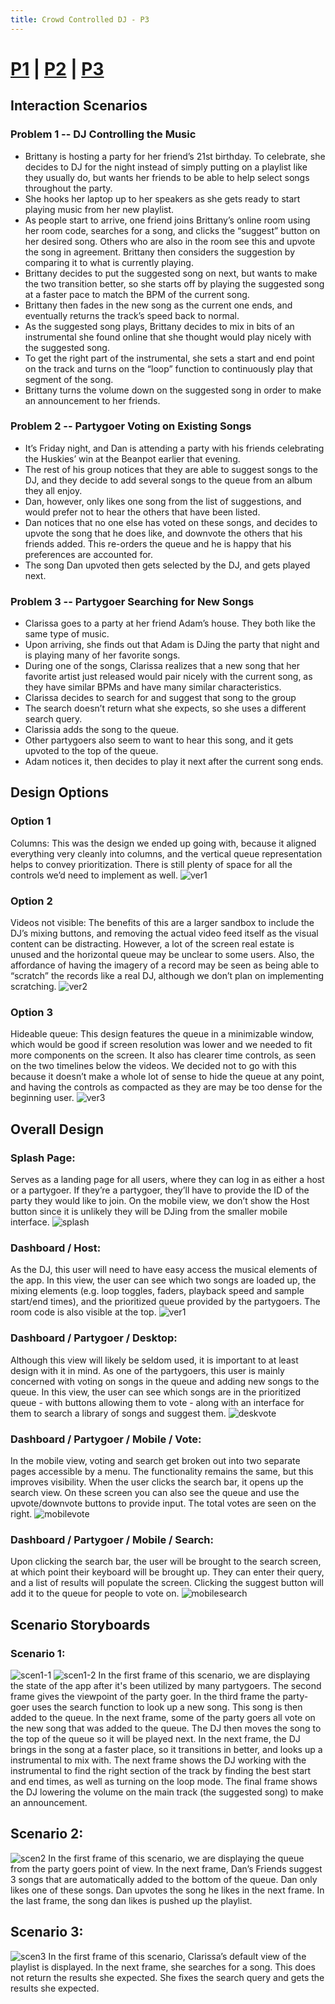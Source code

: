 ```yaml
---
title: Crowd Controlled DJ - P3
---
```


# [P1](index) | [P2](p2) | [P3](p3)

## Interaction Scenarios
### Problem 1 -- DJ Controlling the Music
- Brittany is hosting a party for her friend’s 21st birthday.  To celebrate, she decides to DJ for the night instead of simply putting on a playlist like they usually do, but wants her friends to be able to help select songs throughout the party.
- She hooks her laptop up to her speakers as she gets ready to start playing music from her new playlist.
- As people start to arrive, one friend joins Brittany’s online room using her room code, searches for a song, and clicks the “suggest” button on her desired song. Others who are also in the room see this and upvote the song in agreement. Brittany then considers the suggestion by comparing it to what is currently playing.
- Brittany decides to put the suggested song on next, but wants to make the two transition better, so she starts off by playing the suggested song at a faster pace to match the BPM of the current song.
- Brittany then fades in the new song as the current one ends, and eventually returns the track’s speed back to normal.
- As the suggested song plays, Brittany decides to mix in bits of an instrumental she found online that she thought would play nicely with the suggested song.
- To get the right part of the instrumental, she sets a start and end point on the track and turns on the “loop” function to continuously play that segment of the song.
- Brittany turns the volume down on the suggested song in order to make an announcement to her friends.


### Problem 2 -- Partygoer Voting on Existing Songs
- It’s Friday night, and Dan is attending a party with his friends celebrating the Huskies’ win at the Beanpot earlier that evening.
- The rest of his group notices that they are able to suggest songs to the DJ, and they decide to add several songs to the queue from an album they all enjoy.
- Dan, however, only likes one song from the list of suggestions, and would prefer not to hear the others that have been listed.
- Dan notices that no one else has voted on these songs, and decides to upvote the song that he does like, and downvote the others that his friends added.  This re-orders the queue and he is happy that his preferences are accounted for.
- The song Dan upvoted then gets selected by the DJ, and gets played next.


### Problem 3 -- Partygoer Searching for New Songs

- Clarissa goes to a party at her friend Adam’s house.  They both like the same type of music.
- Upon arriving, she finds out that Adam is DJing the party that night and is playing many of her favorite songs.
- During one of the songs, Clarissa realizes that a new song that her favorite artist just released would pair nicely with the current song, as they have similar BPMs and have many similar characteristics.
- Clarissa decides to search for and suggest that song to the group
- The search doesn’t return what she expects, so she uses a different search query.
- Clarissia adds the song to the queue. 
- Other partygoers also seem to want to hear this song, and it gets upvoted to the top of the queue.
- Adam notices it, then decides to play it next after the current song ends.

## Design Options
### Option 1
Columns: This was the design we ended up going with, because it aligned everything very cleanly into columns, and the vertical queue representation helps to convey prioritization. There is still plenty of space for all the controls we’d need to implement as well.
![ver1](img/ver1.png)

### Option 2
Videos not visible: The benefits of this are a larger sandbox to include the DJ’s mixing buttons, and removing the actual video feed itself as the visual content can be distracting. However, a lot of the screen real estate is unused and the horizontal queue may be unclear to some users. Also, the affordance of having the imagery of a record may be seen as being able to “scratch” the records like a real DJ, although we don’t plan on implementing scratching.
![ver2](img/ver2.png)

### Option 3
Hideable queue: This design features the queue in a minimizable window, which would be good if screen resolution was lower and we needed to fit more components on the screen. It also has clearer time controls, as seen on the two timelines below the videos. We decided not to go with this because it doesn’t make a whole lot of sense to hide the queue at any point, and having the controls as compacted as they are may be too dense for the beginning user. 
![ver3](img/ver3.png)

## Overall Design
### Splash Page:
Serves as a landing page for all users, where they can log in as either a host or a partygoer.  If they’re a partygoer, they’ll have to provide the ID of the party they would like to join. On the mobile view, we don’t show the Host button since it is unlikely they will be DJing from the smaller mobile interface.
![splash](img/splash.png)

### Dashboard / Host:
As the DJ, this user will need to have easy access the musical elements of the app. In this view, the user can see which two songs are loaded up, the mixing elements (e.g. loop toggles, faders, playback speed and sample start/end times), and the prioritized queue provided by the partygoers. The room code is also visible at the top.
![ver1](img/ver1.png)

### Dashboard / Partygoer / Desktop:
Although this view will likely be seldom used, it is important to at least design with it in mind. As one of the partygoers, this user is mainly concerned with voting on songs in the queue and adding new songs to the queue.  In this view, the user can see which songs are in the prioritized queue - with buttons allowing them to vote - along with an interface for them to search a library of songs and suggest them.
![deskvote](img/deskvote.png)

### Dashboard / Partygoer / Mobile / Vote:
In the mobile view, voting and search get broken out into two separate pages accessible by a menu. The functionality remains the same, but this improves visibility. When the user clicks the search bar, it opens up the search view. On these screen you can also see the queue and use the upvote/downvote buttons to provide input. The total votes are seen on the right.
![mobilevote](img/mobilevote.png)

### Dashboard / Partygoer / Mobile / Search:
Upon clicking the search bar, the user will be brought to the search screen, at which point their keyboard will be brought up. They can enter their query, and a list of results will populate the screen. Clicking the suggest button will add it to the queue for people to vote on.
![mobilesearch](img/mobilesearch.png)

## Scenario Storyboards
### Scenario 1:
![scen1-1](img/scen1-1.png)
![scen1-2](img/scen1-2.png)
In the first frame of this scenario, we are displaying the state of the app after it's been utilized by many partygoers. The second frame gives the viewpoint of the party goer. In the third frame the party-goer uses the search function to look up a new song. This song is then added to the queue. In the next frame, some of the party goers all vote on the new song that was added to the queue. The DJ then moves the song to the top of the queue so it will be played next. In the next frame, the DJ brings in the song at a faster place, so it transitions in better, and looks up a instrumental to mix with. The next frame shows the DJ working with the instrumental to find the right section of the track by finding the best start and end times, as well as turning on the loop mode.  The final frame shows the DJ lowering the volume on the main track (the suggested song) to make an announcement.

## Scenario 2:
![scen2](img/scen2.png)
In the first frame of this scenario, we are displaying the queue from the party goers point of view. In the next frame, Dan’s Friends suggest 3 songs that are automatically added to the bottom of the queue. Dan only likes one of these songs. Dan upvotes the song he likes in the next frame. In the last frame, the song dan likes is pushed up the playlist.

## Scenario 3:
![scen3](img/scen3.png)
In the first frame of this scenario, Clarissa’s default view of the playlist is displayed. In the next frame, she searches for a song. This does not return the results she expected. She fixes the search query and gets the results she expected. 

